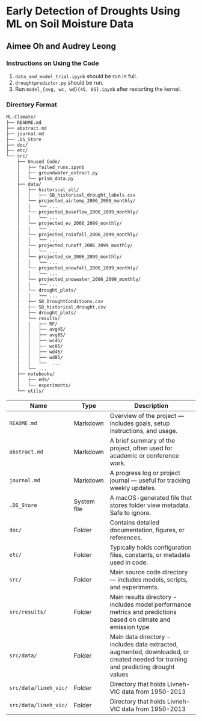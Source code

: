 # Early Detection of Droughts Using ML on Soil Moisture Data

## Aimee Oh and Audrey Leong

### Instructions on Using the Code
1. `data_and_model_trial.ipynb` should be run in full.
2. `droughtpredictor.py` should be run.
3. Run `model_{avg, wc, wd}{45, 85}.ipynb` after restarting the kernel.

### Directory Format
```bash
ML-Climate/
├── README.md
├── abstract.md
├── journal.md
├── .DS_Store
├── doc/
├── etc/
└── src/
    ├── Unused Code/
    │   ├── failed_runs.ipynb
    │   ├── groundwater_extract.py
    │   └── prism_data.py
    ├── data/
    │   ├── historical_all/
    │   │   ├── SB_historical_drought_labels.csv
    │   └── projected_airtemp_2006_2099_monthly/
    │   │   └── ...
    │   └── projected_baseflow_2006_2099_monthly/
    │   │   └── ...
    │   └── projected_ev_2006_2099_monthly/
    │   │   └── ...
    │   └── projected_rainfall_2006_2099_monthly/
    │   │   └── ...
    │   └── projected_runoff_2006_2099_monthly/
    │   │   └── ...
    │   └── projected_sm_2006_2099_monthly/
    │   │   └── ...
    │   └── projected_snowfall_2006_2099_monthly/
    │   │   └── ...
    │   └── projected_snowwater_2006_2099_monthly/
    │   │   └── ...
    │   └── drought_plots/
    │   │   └── ...
    │   ├── SB_DroughtConditions.csv
    │   ├── SB_historical_drought.csv
    │   ├── drought_plots/
    │   └── results/
    │   │   ├── RF/
    │   │   ├── avg45/
    │   │   ├── avg85/
    │   │   ├── wc45/
    │   │   ├── wc85/
    │   │   ├── wd45/
    │   │   ├── wd85/
    │   │   └──  ...
    │   └── ...
    ├── notebooks/
    │   ├── eda/
    │   └── experiments/
    └── utils/
```


| Name          | Type        | Description                                                                 |
| ------------- | ----------- | --------------------------------------------------------------------------- |
| `README.md`   | Markdown    | Overview of the project — includes goals, setup instructions, and usage.    |
| `abstract.md` | Markdown    | A brief summary of the project, often used for academic or conference work. |
| `journal.md`  | Markdown    | A progress log or project journal — useful for tracking weekly updates.     |
| `.DS_Store`   | System file | A macOS-generated file that stores folder view metadata. Safe to ignore.    |
| `doc/`        | Folder      | Contains detailed documentation, figures, or references.                    |
| `etc/`        | Folder      | Typically holds configuration files, constants, or metadata used in code.   |
| `src/`        | Folder      | Main source code directory — includes models, scripts, and experiments.     |
| `src/results/`| Folder      | Main results directory - includes model performance metrics and predictions based on climate and emission type |
| `src/data/`   | Folder      | Main data directory - includes data extracted, augmented, downloaded, or created needed for training and predicting drought values |
| `src/data/lineh_vic/`   | Folder      | Directory that holds Livneh-VIC data from 1950-2013 |
| `src/data/lineh_vic/`   | Folder      | Directory that holds Livneh-VIC data from 1950-2013 |